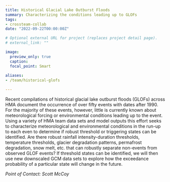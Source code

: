 ```yaml
---
title: Historical Glacial Lake Outburst Floods
summary: Characterizing the conditions leading up to GLOFs
tags:
- crossteam-collab
date: "2022-09-22T00:00:00Z"

# Optional external URL for project (replaces project detail page).
# external_link: ""

image:
  preview_only: true
  caption: 
  focal_point: Smart
  
aliases:
- /team/historical-glofs

---
```


Recent compilations of historical glacial lake outburst floods (GLOFs) across HMA document
the occurrence of over fifty events with dates after 1990. For the majority of these
events, however, little is currently known about meteorological forcing or environmental
conditions leading up to the event. Using a variety of HMA team data sets and model
outputs this effort seeks to characterize meteorological and environmental conditions in
the run-up to each even to determine if robust threshold or triggering states can be
identified. Are there robust rainfall intensity-duration thresholds, temperature
thresholds, glacier degradation patterns, permafrost degradation, snow melt, etc. that
can robustly separate non-events from observed GLOF events? If threshold states can be
identified, we will then use new downscaled GCM data sets to explore how the exceedance
probability of a particular state will change in the future.

_Point of Contact: Scott McCoy_
